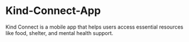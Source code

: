 # Kind-Connect-App
Kind Connect is a mobile app that helps users access essential resources like food, shelter, and mental health support.
